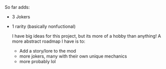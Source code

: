 So far adds:
 - 3 Jokers
 - 1 rarity (basically nonfuctional)

   I have big ideas for this project, but its more of a hobby than anything!
   A more abstract roadmap I have is to:
   - Add a story/lore to the mod
   - more jokers, many with their own unique mechanics
   - more probably lol
